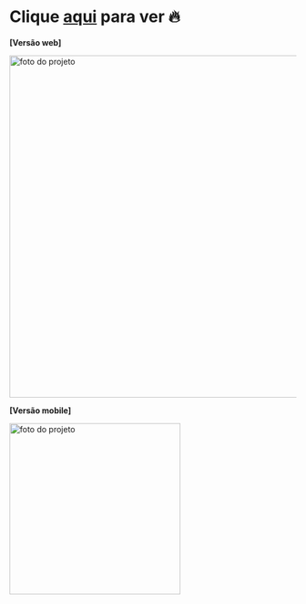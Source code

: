 # Clique [aqui](https://biacoelho.github.io/instagram-pagina-inicial) para ver :fire:


**[Versão web]**

<img src="https://raw.githubusercontent.com/biacoelho/instagram-pagina-inicial/master/biacoelho.github.io_instagram-pagina-inicial_(Laptop).png" alt="foto do projeto" width="600">

**[Versão mobile]**

<img src="https://raw.githubusercontent.com/biacoelho/instagram-pagina-inicial/master/biacoelho.github.io_instagram-pagina-inicial_(iPhone%206_7_8).png" alt="foto do projeto" width="300">
